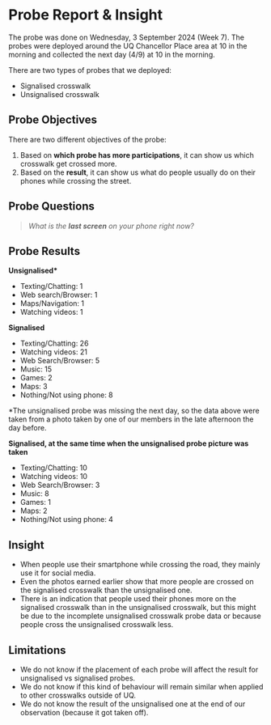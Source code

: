 # Probe Report & Insight

The probe was done on Wednesday, 3 September 2024 (Week 7). The probes were deployed around the UQ Chancellor Place area at 10 in the morning and collected the next day (4/9) at 10 in the morning.

There are two types of probes that we deployed:
- Signalised crosswalk
- Unsignalised crosswalk

## Probe Objectives
There are two different objectives of the probe:
1. Based on <b>which probe has more participations</b>, it can show us which crosswalk get crossed more.
2. Based on the <b>result</b>, it can show us what do people usually do on their phones while crossing the street.

## Probe Questions
> <i>What is the <b>last screen</b> on your phone right now?</i>

## Probe Results

<b>Unsignalised*</b>
- Texting/Chatting: 1
- Web search/Browser: 1
- Maps/Navigation: 1
- Watching videos: 1

<b>Signalised</b>
- Texting/Chatting: 26
- Watching videos: 21
- Web Search/Browser: 5
- Music: 15
- Games: 2
- Maps: 3
- Nothing/Not using phone: 8

*The unsignalised probe was missing the next day, so the data above were taken from a photo taken by one of our members in the late afternoon the day before.

<b>Signalised, at the same time when the unsignalised probe picture was taken</b>
- Texting/Chatting: 10
- Watching videos: 10
- Web Search/Browser: 3
- Music: 8
- Games: 1
- Maps: 2
- Nothing/Not using phone: 4

## Insight

- When people use their smartphone while crossing the road, they mainly use it for social media.
- Even the photos earned earlier show that more people are crossed on the signalised crosswalk than the unsignalised one.
- There is an indication that people used their phones more on the signalised crosswalk than in the unsignalised crosswalk, but this might be due to the incomplete unsignalised crosswalk probe data or because people cross the unsignalised crosswalk less.

## Limitations

- We do not know if the placement of each probe will affect the result for unsignalised vs signalised probes.
- We do not know if this kind of behaviour will remain similar when applied to other crosswalks outside of UQ.
- We do not know the result of the unsignalised one at the end of our observation (because it got taken off).